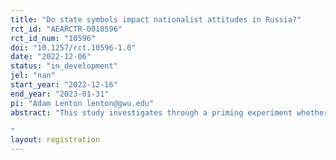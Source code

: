 ```yaml
---
title: "Do state symbols impact nationalist attitudes in Russia?"
rct_id: "AEARCTR-0010596"
rct_id_num: "10596"
doi: "10.1257/rct.10596-1.0"
date: "2022-12-06"
status: "in_development"
jel: "nan"
start_year: "2022-12-16"
end_year: "2023-01-31"
pi: "Adam Lenton lenton@gwu.edu"
abstract: "This study investigates through a priming experiment whether political symbols - in this case, country flags - influence nationalist attitudes. Apart from a control group, which is not shown any symbols, four randomly selected subsets of individuals in the study are primed by being shown a variety of flags: first, the Russian flag; second, the flag of the Soviet Union; third, the flag of the European Union; and fourth, the United States flag. The study will then assess whether these primes drive different levels of nationalist attitudes among respondents through a grid question. The study will also explore whether effects vary by nationalist attitudes measured prior to the experiment in the same survey, as well as by key demographics such as age, ethnicity, gender, income, and party support. 
"
layout: registration
---
```


